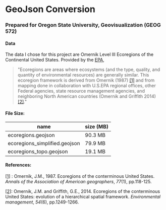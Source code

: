 # GeoJson Conversion

### Prepared for Oregon State University, Geovisualization (GEOG 572)

#### Data

The data I chose for this project are Omernik Level III Ecoregions of the Continental United States. Provided by the [EPA](https://www.epa.gov/eco-research/level-iii-and-iv-ecoregions-continental-united-states), 

> "Ecoregions are areas where ecosystems (and the type, quality, and quantity of environmental resources) are generally similar. This ecoregion framework is derived from Omernik (1987) [[1]](https://onlinelibrary.wiley.com/doi/abs/10.1111/j.1467-8306.1987.tb00149.x) and from mapping done in collaboration with U.S.EPA regional offices, other Federal agencies, state resource management agencies, and neighboring North American countries (Omernik and Griffith 2014) [[2]]( https://link.springer.com/article/10.1007/s00267-014-0364-1)."

#### File Size:

| name                          | size (MB) |
| ----------------------------- | --------- |
| ecoregions.geojson            | 90.3 MB   |
| ecoregions_simplified.geojson | 79.9 MB   |
| ecoregions_topo.geojson       | 19.1 MB   |

#### References:

[[1]](https://onlinelibrary.wiley.com/doi/abs/10.1111/j.1467-8306.1987.tb00149.x) : Omernik, J.M., 1987. Ecoregions of the conterminous United States. *Annals of the Association of American geographers*, *77*(1), pp.118-125.

[[2]]( https://link.springer.com/article/10.1007/s00267-014-0364-1): Omernik, J.M. and Griffith, G.E., 2014. Ecoregions of the conterminous United States: evolution of a hierarchical spatial framework. *Environmental management*, *54*(6), pp.1249-1266.





